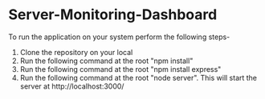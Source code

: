 # Server-Monitoring-Dashboard

To run the application on your system perform the following steps-
1. Clone the repository on your local
2. Run the following command at the root "npm install"
3. Run the following command at the root "npm install express"
4. Run the following command at the root "node server". This will start the server at http://localhost:3000/
